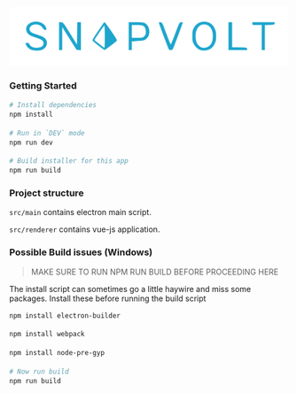 ![SnapVolt](https://github.com/brendengourley/snapvolt/blob/master/src/renderer/assets/logo.svg)
### Getting Started

```bash
# Install dependencies
npm install

# Run in `DEV` mode
npm run dev

# Build installer for this app
npm run build
```

### Project structure

`src/main` contains electron main script.

`src/renderer` contains vue-js application.


### Possible Build issues (Windows)
> MAKE SURE TO RUN NPM RUN BUILD BEFORE PROCEEDING HERE

The install script can sometimes go a little haywire and miss some packages.
Install these before running the build script

```bash
npm install electron-builder

npm install webpack

npm install node-pre-gyp

# Now run build
npm run build
```